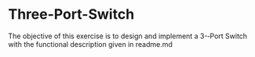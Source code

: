 # Three-Port-Switch
The objective of this exercise is to design and implement a 3-­‐Port Switch with the functional description given in readme.md
